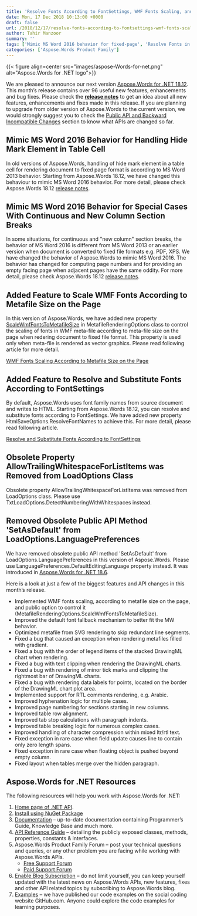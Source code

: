```yaml
---
title: 'Resolve Fonts According to FontSettings, WMF Fonts Scaling, and Mimic MS Word 2016 Behavior for Fixed-Page Formats'
date: Mon, 17 Dec 2018 10:13:00 +0000
draft: false
url: /2018/12/17/resolve-fonts-according-to-fontsettings-wmf-fonts-scaling-and-mimic-ms-word-2016-behavior-for-fixed-page-formats/
author: Tahir Manzoor
summary: ''
tags: ['Mimic MS Word 2016 behavior for fixed-page', 'Resolve Fonts in Word Document', 'Scale WMF Fonts in Word']
categories: ['Aspose.Words Product Family']
---
```




{{< figure align=center src="images/aspose-Words-for-net.png" alt="Aspose.Words for .NET logo">}}


We are pleased to announce our next version [Aspose.Words for .NET 18.12][1]. This month’s release contains over 96 useful new features, enhancements and bug fixes. Please check the [**release notes**][2] to get an idea about all new features, enhancements and fixes made in this release. If you are planning to upgrade from older version of Aspose.Words to the current version, we would strongly suggest you to check the [Public API and Backward Incompatible Changes][3] section to know what APIs are changed so far.

## Mimic MS Word 2016 Behavior for Handling Hide Mark Element in Table Cell

In old versions of Aspose.Words, handling of hide mark element in a table cell for rendering document to fixed page format is according to MS Word 2013 behavior. Starting from Aspose.Words 18.12, we have changed this behaviour to mimic MS Word 2016 behavior. For more detail, please check Aspose.Words 18.12 [release notes][4].

## Mimic MS Word 2016 Behavior for Special Cases With Continuous and New Column Section Breaks

In some situations, for continuous and "new column" section breaks, the behavior of MS Word 2016 is different from MS Word 2013 or an earlier version when document is converted to fixed file formats e.g. PDF, XPS. We have changed the behavior of Aspose.Words to mimic MS Word 2016. The behavior has changed for computing page numbers and for providing an empty facing page when adjacent pages have the same oddity. For more detail, please check Aspose.Words 18.12 [release notes][5].

## Added Feature to Scale WMF Fonts According to Metafile Size on the Page

In this version of Aspose.Words, we have added new property [ScaleWmfFontsToMetafileSize][6] in MetafileRenderingOptions class to control the scaling of fonts in WMF meta-file according to meta-file size on the page when redering document to fixed file format. This property is used only when meta-file is rendered as vector graphics. Please read following article for more detail.

[WMF Fonts Scaling According to Metafile Size on the Page][7]

## Added Feature to Resolve and Substitute Fonts According to FontSettings

By default, Aspose.Words uses font family names from source document and writes to HTML. Starting from Aspose.Words 18.12, you can resolve and substitute fonts according to FontSettings. We have added new property HtmlSaveOptions.ResolveFontNames to achieve this. For more detail, please read following article.

[Resolve and Substitute Fonts According to FontSettings][8]

## Obsolete Property AllowTrailingWhitespaceForListItems was Removed from LoadOptions Class

Obsolete property AllowTrailingWhitespaceForListItems was removed from LoadOptions class. Please use TxtLoadOptions.DetectNumberingWithWhitespaces instead.

## Removed Obsolete Public API Method 'SetAsDefault' from LoadOptions.LanguagePreferences

We have removed obsolete public API method 'SetAsDefault' from LoadOptions.LanguagePreferences in this version of Aspose.Words. Please use LanguagePreferences.DefaultEditingLanguage property instead. It was introduced in [Aspose.Words for .NET 18.6][9].

Here is a look at just a few of the biggest features and API changes in this month’s release.

*   Implemented WMF fonts scaling, according to metafile size on the page, and public option to control it (MetafileRenderingOptions.ScaleWmfFontsToMetafileSize).
*   Improved the default font fallback mechanism to better fit the MW behavior.
*   Optimized metafile from SVG rendering to skip redundant line segments.
*   Fixed a bug that caused an exception when rendering metafiles filled with gradient.
*   Fixed a bug with the order of legend items of the stacked DrawingML chart when rendering.
*   Fixed a bug with text clipping when rendering the DrawingML charts.
*   Fixed a bug with rendering of minor tick marks and clipping the rightmost bar of DrawingML charts.
*   Fixed a bug with rendering data labels for points, located on the border of the DrawingML chart plot area.
*   Implemented support for RTL comments rendering, e.g. Arabic.
*   Improved hyphenation logic for multiple cases.
*   Improved page numbering for sections starting in new columns.
*   Improved table row alignment.
*   Improved tab stop calculations with paragraph indents.
*   Improved table breaking logic for numerous complex cases.
*   Improved handling of character compression within mixed ltr/rtl text.
*   Fixed exception in rare case when field update causes line to contain only zero length spans.
*   Fixed exception in rare case when floating object is pushed beyond empty column.
*   Fixed layout when tables merge over the hidden paragraph.

## Aspose.Words for .NET Resources

The following resources will help you work with Aspose.Words for .NET:

1.  [Home page of .NET API][10].
2.  [Install using NuGet Package][11]
3.  [Documentation][12] – up-to-date documentation containing Programmer’s Guide, Knowledge Base and much more.
4.  [API Reference Guide][13] – detailing the publicly exposed classes, methods, properties, constants & interfaces.
5.  Aspose.Words Product Family Forum – post your technical questions and queries, or any other problem you are facing while working with Aspose.Words APIs.
    *   [Free Support Forum][14]
    *   [Paid Support Forum][15]
6.  [Enable Blog Subscription][16] – do not limit yourself, you can keep yourself updated with the latest news on Aspose.Words APIs, new features, fixes and other API related topics by subscribing to Aspose.Words blog.
7.  [Examples][17] – we have published our code examples on the social coding website GitHub.com. Anyone could explore the code examples for learning purposes.




[1]: https://www.nuget.org/packages/Aspose.Words/
[2]: https://docs.aspose.com/display/wordsnet/Aspose.Words+for+.NET+18.12+Release+Notes
[3]: https://docs.aspose.com/display/wordsnet/Aspose.Words+for+.NET
[4]: https://docs.aspose.com/display/wordsnet/Aspose.Words+for+.NET+18.12+Release+Notes
[5]: https://docs.aspose.com/display/wordsnet/Aspose.Words+for+.NET+18.12+Release+Notes
[6]: https://apireference.aspose.com/net/words/aspose.words.saving/metafilerenderingoptions/properties/scalewmffontstometafilesize
[7]: https://docs.aspose.com/display/wordsnet/Rendering#Rendering-WMFFontsScalingAccordingtoMetafileSizeonthePage
[8]: https://docs.aspose.com/display/wordsnet/Saving+a+Document#SavingaDocument-ResolveandSubstituteFontsAccordingtoFontSettings
[9]: https://docs.aspose.com/display/wordsnet/Aspose.Words+for+.NET+18.6+Release+Notes
[10]: https://products.aspose.com/words/net
[11]: https://www.nuget.org/packages/Aspose.Words/
[12]: https://docs.aspose.com/display/wordsnet
[13]: https://apireference.aspose.com/net/words
[14]: https://forum.aspose.com/c/words
[15]: https://helpdesk.aspose.com/
[16]: https://blog.aspose.com/category/aspose-products/aspose-words-product-family/
[17]: https://github.com/aspose-words/Aspose.Words-for-.NET




